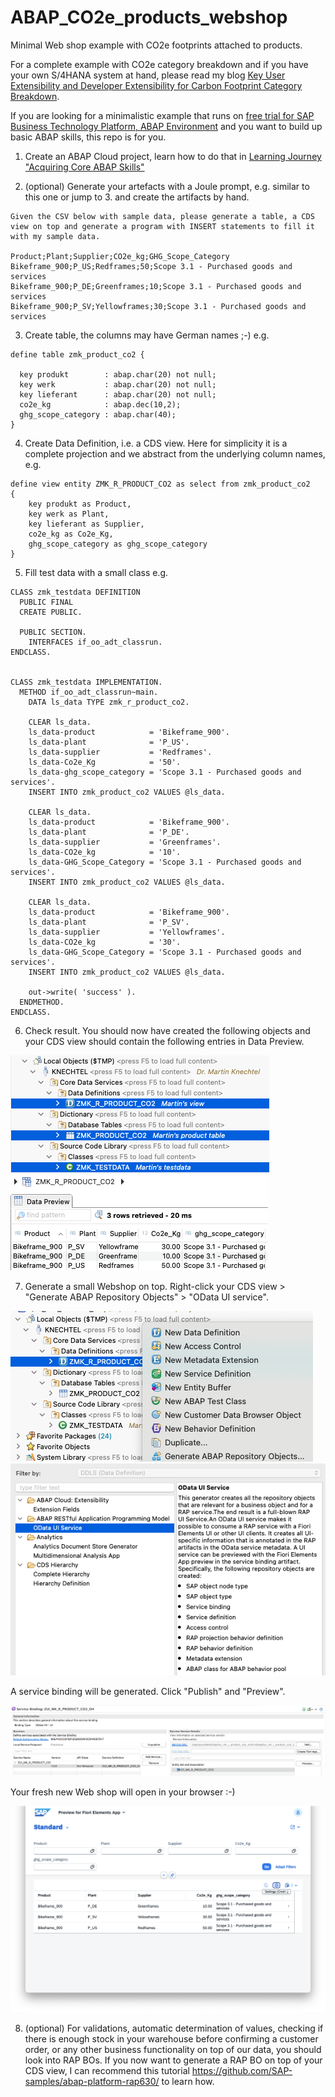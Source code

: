 # ABAP_CO2e_products_webshop
Minimal Web shop example with CO2e footprints attached to products.

For a complete example with CO2e category breakdown and if you have your own S/4HANA system at hand, please read my blog [Key User Extensibility and Developer Extensibility for Carbon Footprint Category Breakdown](https://community.sap.com/t5/enterprise-resource-planning-blog-posts-by-sap/key-user-extensibility-and-developer-extensibility-for-carbon-footprint/ba-p/13796046).

If you are looking for a minimalistic example that runs on [free trial for SAP Business Technology Platform, ABAP Environment](https://www.sap.com/products/technology-platform/trial.html) and you want to build up basic ABAP skills, this repo is for you.

1. Create an ABAP Cloud project, learn how to do that in [Learning Journey "Acquiring Core ABAP Skills"](https://learning.sap.com/learning-journeys/acquire-core-abap-skills/preparing-the-development-environment_bc84941b-b4e6-4a6a-9b71-bb5b80e4a4ce)

2. (optional) Generate your artefacts with a Joule prompt, e.g. similar to this one or jump to 3. and create the artifacts by hand.
```
Given the CSV below with sample data, please generate a table, a CDS view on top and generate a program with INSERT statements to fill it with my sample data.

Product;Plant;Supplier;CO2e_kg;GHG_Scope_Category
Bikeframe_900;P_US;Redframes;50;Scope 3.1 - Purchased goods and services
Bikeframe_900;P_DE;Greenframes;10;Scope 3.1 - Purchased goods and services
Bikeframe_900;P_SV;Yellowframes;30;Scope 3.1 - Purchased goods and services
```
3. Create table, the columns may have German names ;-) e.g.
```
define table zmk_product_co2 {

  key produkt        : abap.char(20) not null;
  key werk           : abap.char(20) not null;
  key lieferant      : abap.char(20) not null;
  co2e_kg            : abap.dec(10,2);
  ghg_scope_category : abap.char(40);
}
```
4. Create Data Definition, i.e. a CDS view. Here for simplicity it is a complete projection and we abstract from the underlying column names, e.g.
```
define view entity ZMK_R_PRODUCT_CO2 as select from zmk_product_co2
{
    key produkt as Product,
    key werk as Plant,
    key lieferant as Supplier,
    co2e_kg as Co2e_Kg,
    ghg_scope_category as ghg_scope_category
}
```
5. Fill test data with a small class e.g.
```abab
CLASS zmk_testdata DEFINITION
  PUBLIC FINAL
  CREATE PUBLIC.

  PUBLIC SECTION.
    INTERFACES if_oo_adt_classrun.
ENDCLASS.


CLASS zmk_testdata IMPLEMENTATION.
  METHOD if_oo_adt_classrun~main.
    DATA ls_data TYPE zmk_r_product_co2.

    CLEAR ls_data.
    ls_data-product            = 'Bikeframe_900'.
    ls_data-plant              = 'P_US'.
    ls_data-supplier           = 'Redframes'.
    ls_data-Co2e_Kg            = '50'.
    ls_data-ghg_scope_category = 'Scope 3.1 - Purchased goods and services'.
    INSERT INTO zmk_product_co2 VALUES @ls_data.

    CLEAR ls_data.
    ls_data-product            = 'Bikeframe_900'.
    ls_data-plant              = 'P_DE'.
    ls_data-supplier           = 'Greenframes'.
    ls_data-CO2e_kg            = '10'.
    ls_data-GHG_Scope_Category = 'Scope 3.1 - Purchased goods and services'.
    INSERT INTO zmk_product_co2 VALUES @ls_data.

    CLEAR ls_data.
    ls_data-product            = 'Bikeframe_900'.
    ls_data-plant              = 'P_SV'.
    ls_data-supplier           = 'Yellowframes'.
    ls_data-CO2e_kg            = '30'.
    ls_data-GHG_Scope_Category = 'Scope 3.1 - Purchased goods and services'.
    INSERT INTO zmk_product_co2 VALUES @ls_data.

    out->write( 'success' ).
  ENDMETHOD.
ENDCLASS.
```
6. Check result. You should now have created the following objects and your CDS view should contain the following entries in Data Preview.

![alt text](objects.png)
![alt text](testdata.png)

7. Generate a small Webshop on top. Right-click your CDS view > "Generate ABAP Repository Objects" > "OData UI service". 

![alt text](GenerateRepositoryObjects.png)
![alt text](ODataUIService.png)

A service binding will be generated. Click "Publish" and "Preview".

![alt text](ServiceBinding.png)

Your fresh new Web shop will open in your browser :-)

![alt text](BrowserWebShop.png)

8. (optional) For validations, automatic determination of values, checking if there is enough stock in your warehouse before confirming a customer order, or any other business functionality on top of our data, you should look into RAP BOs. If you now want to generate a RAP BO on top of your CDS view, I can recommend this tutorial https://github.com/SAP-samples/abap-platform-rap630/ to learn how. 
